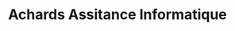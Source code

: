 ---
title: "Achards Assitance Informatique"
url: /la-mothe-achard/achards-assitance-informatique/
shop: Computer
---